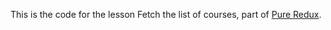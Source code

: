 This is the code for the lesson Fetch the list of courses, part of [Pure Redux](https://daveceddia.com/pure-redux/).
